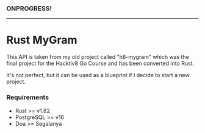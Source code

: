 ### ONPROGRESS! ###
---
# Rust MyGram
This API is taken from my old project called "h8-mygram" which was the final project for the Hacktiv8 Go Course and has been converted into Rust.

It's not perfect, but it can be used as a blueprint if I decide to start a new project.

### Requirements
- Rust >= v1.82
- PostgreSQL >= v16
- Doa >= Segalanya
